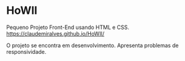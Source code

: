 # HoWII
Pequeno Projeto Front-End usando HTML e CSS.
https://claudemiralves.github.io/HoWII/

O projeto se encontra em desenvolvimento. Apresenta problemas de responsividade.
